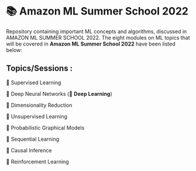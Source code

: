# 📚 Amazon ML Summer School 2022 
Repository containing important ML concepts and algorithms, discussed in AMAZON ML SUMMER SCHOOL 2022.
The eight modules on ML topics that will be covered in <b>Amazon ML Summer School 2022</b> have been listed below:

## Topics/Sessions :
:diamond_shape_with_a_dot_inside:         Supervised Learning

:diamond_shape_with_a_dot_inside:         Deep Neural Networks (:brain: **Deep Learning**)

:diamond_shape_with_a_dot_inside:         Dimensionality Reduction

:diamond_shape_with_a_dot_inside:         Unsupervised Learning

:diamond_shape_with_a_dot_inside:         Probabilistic Graphical Models

:diamond_shape_with_a_dot_inside:         Sequential Learning

:diamond_shape_with_a_dot_inside:         Causal Inference

:diamond_shape_with_a_dot_inside:         Reinforcement Learning
